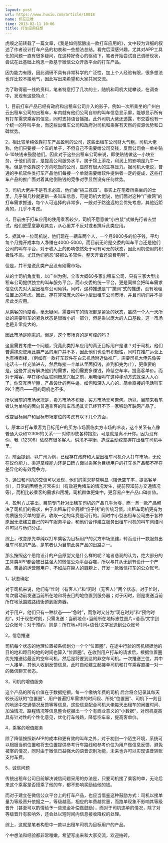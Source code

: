 ```yaml
---
layout: post
url: https://www.huxiu.com/article/10018
name: 怀忘已难
time: 2013-02-11 10:06
title: 打车应用狂想
---
```

虎嗅之前转载了一篇文章，《我是如何酝酿出一款打车应用的》，文中较为详细的叙述了作者设计打车产品的初衷和一些想法总结。看完后深感兴趣，尤其对APP工具化的问题一直有很多疑问，在这种好奇心的驱动下，笔者开始尝试自己调研现状，尝试在此基础上构思一款基于微信公众开放平台的打车产品。

因为能力有限，因此调研不具有非常科学的广泛性，加上个人经验有限，很多想法也许比较不接地气，因此写出来希望和大家共同交流。

为了取得最一线的资料，笔者特意打了几次的士，随机和司机大佬攀谈，在调查中，发现有这些特点：

1，目前打车产品已经有政府和出租车公司介入的影子，例如一次所乘坐的广州白云出租车公司的出租车，车内就有他们公司自带的叫车信息显示屏，能够显示所有有打车需求乘客的信息，同时支持语音播报。此外司机大佬还透露，市交委也有一个统一的呼叫平台，而这些出租车公司和政府对司机和乘客有天然的资源优势和口碑优势。

2，相比较单纯依靠打车产品盈利的公司，这些出租车公司财大气粗，司机大佬称，他们只要接一个车的单子，不但自己不需要给公司交钱，反而公司会一单补贴6-10块钱来鼓励他们。因此对于这些出租车公司来说，即使贴钱做这一小块业务，于他们而言，是提高公司服务水平，属于锦上添花，利润上的影响是九牛一毛，但是于依靠这个方向吃饭的公司，显然有很大的生存压力。据司机大佬说，普通的手机软件类打车产品他们每接一个单就需要给软件提供者一定的提成，这些打车产品的推广面对着其他倒贴钱的竞争对手显然没有任何优势。

3，司机大佬并不是有求必应，他们会“挑三拣四”。事实上在笔者所乘坐的的士里，几乎隔几秒就更新一条叫车信息，可是司机大佬说，他们面对这种“广撒网”的打车需求推送，每个人可选择的非常多，一般对于路途远的会优先考虑，其他近距离的，几乎不考虑。

4，目前由于打车应用的使用乘客较少，司机不愿意做“小白鼠”式做先行者去尝试，他们更愿意静观其变，从心里并不反对或者排斥此类应用。

5，据其中一位司机说，他们现在一辆车两个人，一个月9800多的份子钱，平均每个月抛开成本每人净赚在4000-5000，而目前无论是交委的叫车平台还是他们公司的叫车平台，对于收入上的影响依然处于可有可无的状态，因此司机使用的积极性不高。尤其他们抱怨“装那么多软件，整天开着还浪费电啊”。

但是，并不是说此类产品没有刚需市场。

从的士司机角度看，以广州为例，全市大概60多家出租车公司，只有三家大型出租车公司提供独立的叫车服务平台，而市交委的统一平台，更是同样会把叫车需求信息优先对大型出租车公司倾斜。同时，这种推送是“广撒网”式的推送，没有地理位置上的考虑。因此，存在非常庞大的中小型出租车公司市场，并且司机们并不排斥此类应用。

从乘客的角度看，毫无疑问，需要叫车的情况都是紧急的状态，虽然一个人一天所处的需要叫车的紧急状态是很微小的一部分，但是乘以庞大的人口基数，这一市场也是非常庞大的。

因此市场是刚需的。但是，这个市场真的是可控的吗？

这里需要考虑一个问题，究竟此类打车应用的真正目标用户是谁？对于司机，他们普遍抱怨使用此类产品的用户并不多，因此他们也没有积极性，同时在推广运营上也有待商榷，（例如有一款打车软件在白云机场附近做推广，需要司机大佬先像买电话卡一样充值进去，然后每接一个单从里面扣钱，直到扣完为止），更重要的是，这些并没有解决他们的需求，他们需要多赚钱，降低空车率，提高客单价。而对于乘客，早在移动互联网概念兴起之前，用电话叫车这种移动方式就深入人心了，你交互再华丽，产品设计的再牛逼，如何和深入人心的、简单直接的电话叫车PK？而且——用的司机也不多。

所以当前的市场状况是，卖方市场不积极，买方市场无可奈何。所以，目前来看笔者认为单纯的面向普通乘客的叫车市场其实已经容不下一家移动互联网产品了。

改变目标用户和目标市场定位的考虑有以下几个方面，

1，原本以打车乘客为目标用户的买方市场面临卖方市场的冷淡，这个关系有点像普通大众和12306的关系——对你即使各种抱怨，可是就是离不开你。因为没有你，我（12306）依然有很多客人。供求不平衡，造成主动权掌握在出租车司机手里。

2，前面提到，以广州为例，已经存在政府和大型出租车司机介入打车市场，无论在议价能力、渠道掌控能力还是口碑方面以乘客为目标用户的打车类产品都不存在差异化的有效竞争力。

3，通过和司机的交谈可以发现，他们的需求非常明显（降低空车率，提高客单价），日常的困境也非常突出（有效避免堵车的情况发生，提前预知前方交通情况等），而相比较乘客的需求和困境，司机群体更集中，更容易产生产品口碑价值。

4，盈利方式突出。目前专门针对出租车司机的产品几乎为零，而一旦一款产品解决了司机们的需求，由于出租车行业高额“份子钱”的传统习惯，出租车司机更有为优质服务买单的意识，收取一定的年费是可行的。同时中小型出租车公司由于各种原因无法建立自己的叫车服务平台，和他们合作建立服务出租车司机的叫车网络同样可以与他们分成。

综上，改变原先单纯以打车乘客为目标用户的买方市场思维，转而设计一款服务出租车司机的产品，是笔者认为目前此类产品的出路之一。

那么按照这个思路设计的产品原型又是什么样的呢？笔者悲观的认为，绝大部分的工具类APP都会被日益强大的微信公众平台吞噬，所以与其从无到有设计一个产品，苦逼的运营圈用户，不如站在巨人的肩膀上，开发一款微信打车的公众账号。

1，状态确定

对于司机来说，他们有“忙时（有客人）”和“闲时（无客人）”两个状态。对于忙时，每次启动前发送当前所在地和将去目的地位置到服务器；对于闲时，则是发送当前所在地范围或路线街道到服务器。

对于用户，他们只有一种状态——“急时”，而急时又分为“现在时刻”和“预约时刻”。对于现在时刻，只需发送：当前地点+当前所在地标志性图片+语音/文字到公众账号；对于预约，则是：所在地+时间+语音/文字发送到公众账号

2，信息推送

司机每个状态的地理位置被系统划分一个个“位置圈”，在途中行驶的司机根据他的目的地和距目的地的时间也算入“位置圈”。在收到用户打车的请求后，根据位置圈优先推送给最近的空车司机，然后是将要到达的非空车司机。一次推送三位，其中一人接单，其他人收到反馈信息，此时自动建立起接单司机和打车乘客直接一对一的微信聊天状态。

3，司机的增值服务

这个产品的所有价值在于数据挖掘。每一个缴纳年费的司机 后台将会记录其每天较长活跃的“位置圈”、用户普遍打车需求的时间段、所处“位置圈”、司机下一刻目的地途中交通情况反馈等等信息，这些信息配合司机大佬每天出租车的闲置时间、加油情况、路程情况等信息整合挖掘出一个个有商业意义的“小数据”，对司机提高具有针对性的个性化意见，优化行车线路，降低空车率，提高客单价。

4，乘客的增值服务

除了降低按照新APP的成本和更有效的叫车之外，对于初到一个陌生环境，系统可以根据当前位置和将去位置提供参考行车路线和参考价位为用户做信息反馈，避免被宰的情况，同时由于微信日益强大的语音识别功能，未来也许可以实现语音转账支付车费。

5，诚信问题

传统出租车公司目前解决诚信问题采用的办法是，只要司机接了乘客的单，无论后来这个乘客是否搭乘了他的车，都不影响奖励给他的钱。

而对于建立在微信公众平台上的打车产品，也应当借鉴这种鼓励方式：司机以接单量为等级晋升依据之一，等级越高，相应的年费越优惠，而跑单现象不影响其等级晋升（甚至可以酌情给予一些现金补偿做鼓励），而对于司机违单的情况，除了对等级晋升有影响外，还会处以短时间内信息接收降权的处理。

综上，这就是笔者构思中一款以出租车司机为目标用户的产品。

个中想法和经验都非常稚嫩，希望写出来和大家交流，欢迎拍砖。

